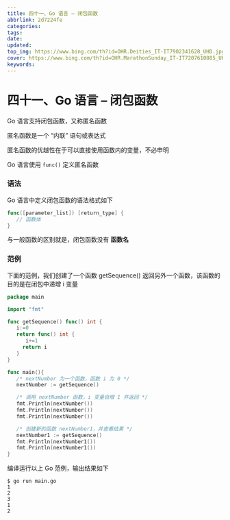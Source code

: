 ```yaml
---
title: 四十一、Go 语言 – 闭包函数
abbrlink: 2d7224fe
categories: 
tags: 
date: 
updated: 
top_img: https://www.bing.com/th?id=OHR.Deities_IT-IT7902341628_UHD.jpg
cover: https://www.bing.com/th?id=OHR.MarathonSunday_IT-IT7207610885_UHD.jpg
keywords: 
---
```

# 四十一、Go 语言 – 闭包函数

Go 语言支持闭包函数，又称匿名函数

匿名函数是一个 “内联” 语句或表达式

匿名函数的优越性在于可以直接使用函数内的变量，不必申明

Go 语言使用 `func()` 定义匿名函数

### 语法

Go 语言中定义闭包函数的语法格式如下

```go
func([parameter_list]) [return_type] {
   // 函数体
}
```

与一般函数的区别就是，闭包函数没有 **函数名**

### 范例

下面的范例，我们创建了一个函数 getSequence() 返回另外一个函数，该函数的目的是在闭包中递增 i 变量

```go
package main

import "fmt"

func getSequence() func() int {
   i:=0
   return func() int {
      i+=1
     return i  
   }
}

func main(){
   /* nextNumber 为一个函数，函数 i 为 0 */
   nextNumber := getSequence()  

   /* 调用 nextNumber 函数，i 变量自增 1 并返回 */
   fmt.Println(nextNumber())
   fmt.Println(nextNumber())
   fmt.Println(nextNumber())

   /* 创建新的函数 nextNumber1，并查看结果 */
   nextNumber1 := getSequence()  
   fmt.Println(nextNumber1())
   fmt.Println(nextNumber1())
}
```

编译运行以上 Go 范例，输出结果如下

```
$ go run main.go 
1
2
3
1
2
```